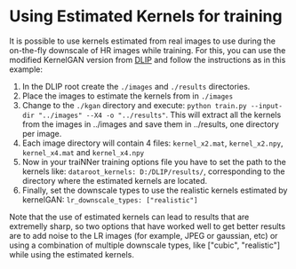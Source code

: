 # Using Estimated Kernels for training

It is possible to use kernels estimated from real images to use during the on-the-fly downscale of HR images while training. For this, you can use the modified KernelGAN version from [DLIP](https://github.com/victorca25/DLIP) and follow the instructions as in this example:
1. In the DLIP root create the `./images` and `./results` directories. 
2. Place the images to estimate the kernels from in `./images`
3. Change to the `./kgan` directory and execute: `python train.py --input-dir "../images" --X4 -o "../results"`. This will extract all the kernels from the images in ../images and save them in ../results, one directory per image.
4. Each image directory will contain 4 files: `kernel_x2.mat`, `kernel_x2.npy`, `kernel_x4.mat` and `kernel_x4.npy`
5. Now in your traiNNer training options file you have to set the path to the kernels like: `dataroot_kernels: D:/DLIP/results/`, corresponding to the directory where the estimated kernels are located.
6. Finally, set the downscale types to use the realistic kernels estimated by kernelGAN: `lr_downscale_types: ["realistic"]`

Note that the use of estimated kernels can lead to results that are extremelly sharp, so two options that have worked well to get better results are to add noise to the LR images (for example, JPEG or gaussian, etc) or using a combination of multiple downscale types, like ["cubic", "realistic"] while using the estimated kernels.

